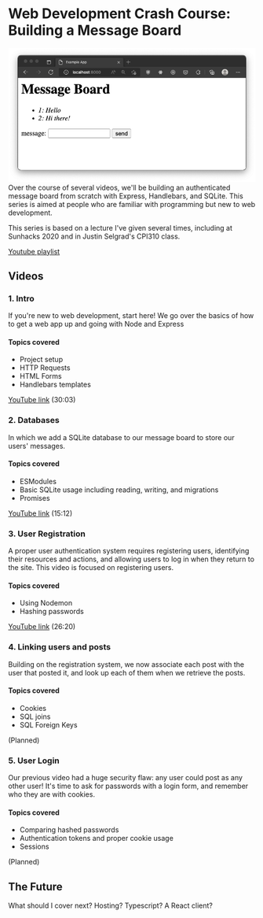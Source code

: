 # Web Development Crash Course: Building a Message Board
![screenshot of the message board as it currently appears](assets/screenshot.png)
Over the course of several videos, we'll be building an authenticated message board from scratch with
Express, Handlebars, and SQLite. This series is aimed at people who are familiar with programming but new to web development.

This series is based on a lecture I've given several times, including at Sunhacks 2020 and in Justin Selgrad's CPI310 class.

[Youtube playlist](https://www.youtube.com/playlist?list=PLo3AfLl5F0ZbTS8HrKhKy27bdcLIeLTYr)

## Videos

### 1. Intro
If you're new to web development, start here! We go over the basics of how to get a web app up and going with Node and Express 
#### Topics covered
- Project setup
- HTTP Requests
- HTML Forms
- Handlebars templates

[YouTube link](https://www.youtube.com/watch?v=X6aeuRNGPas&list=PLo3AfLl5F0ZbTS8HrKhKy27bdcLIeLTYr) (30:03)

### 2. Databases
In which we add a SQLite database to our message board to store our users' messages.
#### Topics covered
- ESModules
- Basic SQLite usage including reading, writing, and migrations
- Promises

[YouTube link](https://www.youtube.com/watch?v=qdV9S7UE99o&list=PLo3AfLl5F0ZbTS8HrKhKy27bdcLIeLTYr&index=2) (15:12)

### 3. User Registration
A proper user authentication system requires registering users, identifying their resources and actions, and allowing users to log in when they return to the site. This video is focused on registering users. 
#### Topics covered
- Using Nodemon
- Hashing passwords

[YouTube link](https://youtu.be/hw5y9cjBJ_A) (26:20)

### 4. Linking users and posts
Building on the registration system, we now associate each post with the user that posted it, and look up each of them when we retrieve the posts.
#### Topics covered
- Cookies
- SQL joins
- SQL Foreign Keys

(Planned)

### 5. User Login
Our previous video had a huge security flaw: any user could post as any other user! It's time to ask for passwords with a login form, and remember who they are with cookies.
#### Topics covered
- Comparing hashed passwords
- Authentication tokens and proper cookie usage
- Sessions

(Planned)

## The Future
What should I cover next? Hosting? Typescript? A React client?